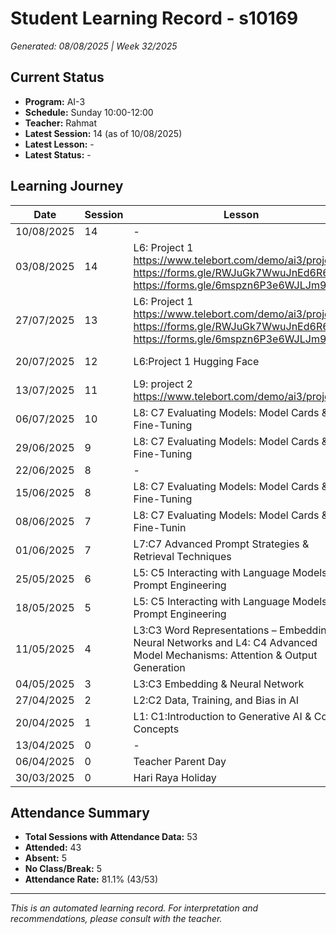 # Student Learning Record - s10169
*Generated: 08/08/2025 | Week 32/2025*

## Current Status
- **Program:** AI-3
- **Schedule:** Sunday 10:00-12:00  
- **Teacher:** Rahmat
- **Latest Session:** 14 (as of 10/08/2025)
- **Latest Lesson:** -
- **Latest Status:** -

## Learning Journey
| Date | Session | Lesson | Attendance | Progress |
|------|---------|--------|------------|----------|
| 10/08/2025 | 14 | - | - | - |
| 03/08/2025 | 14 | L6: Project 1 https://www.telebort.com/demo/ai3/project/1 https://forms.gle/RWJuGk7WwuJnEd6R6  https://forms.gle/6mspzn6P3e6WJLJm9 | Attended | In Progress |
| 27/07/2025 | 13 | L6: Project 1 https://www.telebort.com/demo/ai3/project/1 https://forms.gle/RWJuGk7WwuJnEd6R6  https://forms.gle/6mspzn6P3e6WJLJm9 | Attended | In Progress |
| 20/07/2025 | 12 | L6:Project 1 Hugging Face | Attended | In Progress |
| 13/07/2025 | 11 | L9: project 2 https://www.telebort.com/demo/ai3/project/2 | Attended | In Progress |
| 06/07/2025 | 10 | L8: C7 Evaluating Models: Model Cards & Fine-Tuning | Attended | - |
| 29/06/2025 | 9 | L8: C7 Evaluating Models: Model Cards & Fine-Tuning | Attended | In Progress |
| 22/06/2025 | 8 | - | Absent | - |
| 15/06/2025 | 8 | L8: C7 Evaluating Models: Model Cards & Fine-Tuning | Attended | Completed |
| 08/06/2025 | 7 | L8: C7 Evaluating Models: Model Cards & Fine-Tunin | Absent | - |
| 01/06/2025 | 7 | L7:C7 Advanced Prompt Strategies & Retrieval Techniques | Attended | Completed |
| 25/05/2025 | 6 | L5: C5 Interacting with Language Models & Prompt Engineering | Attended | In Progress |
| 18/05/2025 | 5 | L5: C5 Interacting with Language Models & Prompt Engineering | Attended | Completed |
| 11/05/2025 | 4 | L3:C3 Word Representations – Embeddings & Neural Networks and L4: C4 Advanced Model Mechanisms: Attention & Output Generation | Attended | Completed |
| 04/05/2025 | 3 | L3:C3 Embedding & Neural Network | Attended | Completed |
| 27/04/2025 | 2 | L2:C2 Data, Training, and Bias in AI | Attended | Completed |
| 20/04/2025 | 1 | L1: C1:Introduction to Generative AI & Core Concepts | Attended | In Progress |
| 13/04/2025 | 0 | - | Absent | - |
| 06/04/2025 | 0 | Teacher Parent Day | No Class | - |
| 30/03/2025 | 0 | Hari Raya Holiday | No Class | - |

## Attendance Summary
- **Total Sessions with Attendance Data:** 53
- **Attended:** 43
- **Absent:** 5
- **No Class/Break:** 5
- **Attendance Rate:** 81.1% (43/53)

---
*This is an automated learning record. For interpretation and recommendations, please consult with the teacher.*
